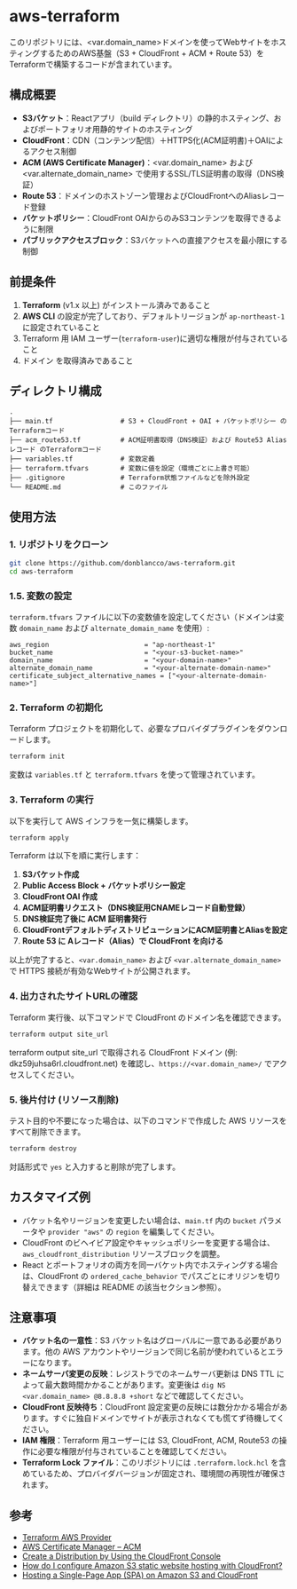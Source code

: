 # aws-terraform

このリポジトリには、<var.domain_name>ドメインを使ってWebサイトをホスティングするためのAWS基盤（S3 + CloudFront + ACM + Route 53）をTerraformで構築するコードが含まれています。

## 構成概要
- **S3バケット**：Reactアプリ（build ディレクトリ）の静的ホスティング、およびポートフォリオ用静的サイトのホスティング
- **CloudFront**：CDN（コンテンツ配信）＋HTTPS化(ACM証明書)＋OAIによるアクセス制御
- **ACM (AWS Certificate Manager)**：<var.domain_name> および <var.alternate_domain_name> で使用するSSL/TLS証明書の取得（DNS検証）
- **Route 53**：ドメインのホストゾーン管理およびCloudFrontへのAliasレコード登録
- **バケットポリシー**：CloudFront OAIからのみS3コンテンツを取得できるように制限
- **パブリックアクセスブロック**：S3バケットへの直接アクセスを最小限にする制御

## 前提条件
1. **Terraform** (v1.x 以上) がインストール済みであること
2. **AWS CLI** の設定が完了しており、デフォルトリージョンが `ap-northeast-1` に設定されていること
3. Terraform 用 IAM ユーザー(`terraform-user`)に適切な権限が付与されていること
4. ドメイン を取得済みであること

## ディレクトリ構成
```
.
├── main.tf                 # S3 + CloudFront + OAI + バケットポリシー のTerraformコード
├── acm_route53.tf          # ACM証明書取得（DNS検証）および Route53 Alias レコード のTerraformコード
├── variables.tf            # 変数定義
├── terraform.tfvars        # 変数に値を設定（環境ごとに上書き可能）
├── .gitignore              # Terraform状態ファイルなどを除外設定
└── README.md               # このファイル
```

## 使用方法

### 1. リポジトリをクローン
```bash
git clone https://github.com/donblancco/aws-terraform.git
cd aws-terraform
```

### 1.5. 変数の設定
`terraform.tfvars` ファイルに以下の変数値を設定してください（ドメインは変数 `domain_name` および `alternate_domain_name` を使用）:
```
aws_region                        = "ap-northeast-1"
bucket_name                       = "<your-s3-bucket-name>"
domain_name                       = "<your-domain-name>"
alternate_domain_name             = "<your-alternate-domain-name>"
certificate_subject_alternative_names = ["<your-alternate-domain-name>"]
```

### 2. Terraform の初期化
Terraform プロジェクトを初期化して、必要なプロバイダプラグインをダウンロードします。
```bash
terraform init
```
変数は `variables.tf` と `terraform.tfvars` を使って管理されています。


### 3. Terraform の実行
以下を実行して AWS インフラを一気に構築します。

```bash
terraform apply
```
Terraform は以下を順に実行します：
1. **S3バケット作成**
2. **Public Access Block + バケットポリシー設定**
3. **CloudFront OAI 作成**
4. **ACM証明書リクエスト（DNS検証用CNAMEレコード自動登録）**
5. **DNS検証完了後に ACM 証明書発行**
6. **CloudFrontデフォルトディストリビューションにACM証明書とAliasを設定**
7. **Route 53 に Aレコード（Alias）で CloudFront を向ける**

以上が完了すると、`<var.domain_name>` および `<var.alternate_domain_name>` で HTTPS 接続が有効なWebサイトが公開されます。


### 4. 出力されたサイトURLの確認
Terraform 実行後、以下コマンドで CloudFront のドメイン名を確認できます。

```bash
terraform output site_url
```
terraform output site_url  で取得される CloudFront ドメイン (例: dkz59juhsa6rl.cloudfront.net) を確認し、`https://<var.domain_name>/` でアクセスしてください。

### 5. 後片付け (リソース削除)
テスト目的や不要になった場合は、以下のコマンドで作成した AWS リソースをすべて削除できます。

```bash
terraform destroy
```
対話形式で `yes` と入力すると削除が完了します。

## カスタマイズ例
- バケット名やリージョンを変更したい場合は、`main.tf` 内の `bucket` パラメータや `provider "aws"` の `region` を編集してください。
- CloudFront のビヘイビア設定やキャッシュポリシーを変更する場合は、`aws_cloudfront_distribution` リソースブロックを調整。
- React とポートフォリオの両方を同一バケット内でホスティングする場合は、CloudFront の `ordered_cache_behavior` でパスごとにオリジンを切り替えできます（詳細は README の該当セクション参照）。

## 注意事項
- **バケット名の一意性**：S3 バケット名はグローバルに一意である必要があります。他の AWS アカウントやリージョンで同じ名前が使われているとエラーになります。
- **ネームサーバ変更の反映**：レジストラでのネームサーバ更新は DNS TTL によって最大数時間かかることがあります。変更後は `dig NS <var.domain_name> @8.8.8.8 +short` などで確認してください。
- **CloudFront 反映待ち**：CloudFront 設定変更の反映には数分かかる場合があります。すぐに独自ドメインでサイトが表示されなくても慌てず待機してください。
- **IAM 権限**：Terraform 用ユーザーには S3, CloudFront, ACM, Route53 の操作に必要な権限が付与されていることを確認してください。
- **Terraform Lock ファイル**：このリポジトリには `.terraform.lock.hcl` を含めているため、プロバイダバージョンが固定され、環境間の再現性が確保されます。

## 参考
- [Terraform AWS Provider](https://registry.terraform.io/providers/hashicorp/aws/latest)
- [AWS Certificate Manager – ACM](https://docs.aws.amazon.com/acm/latest/userguide/ca-overview.html)
- [Create a Distribution by Using the CloudFront Console](https://docs.aws.amazon.com/AmazonCloudFront/latest/DeveloperGuide/distribution-web-creating-console.html)
- [How do I configure Amazon S3 static website hosting with CloudFront?](https://aws.amazon.com/premiumsupport/knowledge-center/cloudfront-serve-static-website/)
- [Hosting a Single-Page App (SPA) on Amazon S3 and CloudFront](https://aws.amazon.com/jp/blogs/compute/serving-a-single-page-application-with-amazon-s3-and-amazon-cloudfront/)